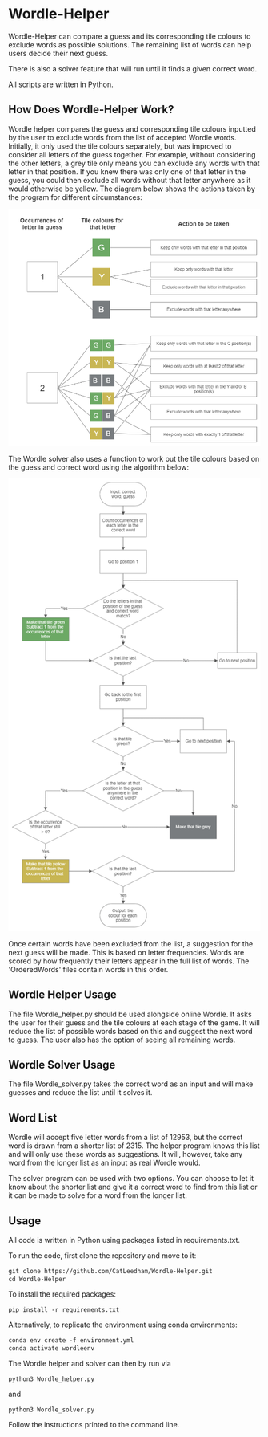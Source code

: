 # Wordle-Helper

Wordle-Helper can compare a guess and its corresponding tile colours to exclude words as possible solutions. The remaining list of words can help users decide their next guess.

There is also a solver feature that will run until it finds a given correct word.

All scripts are written in Python.

## How Does Wordle-Helper Work?

Wordle helper compares the guess and corresponding tile colours inputted by the user to exclude words from the list of accepted Wordle words. Initially, it only used the tile colours separately, but was improved to consider all letters of the guess together. For example, without considering the other letters, a grey tile only means you can exclude any words with that letter in that position. If you knew there was only one of that letter in the guess, you could then exclude all words without that letter anywhere as it would otherwise be yellow. The diagram below shows the actions taken by the program for different circumstances:

![Reduce Flowchart](Excluding_words.png)

The Wordle solver also uses a function to work out the tile colours based on the guess and correct word using the algorithm below:

![Tile Flowchart](Tile_colours.png)

Once certain words have been excluded from the list, a suggestion for the next guess will be made. This is based on letter frequencies. Words are scored by how frequently their letters appear in the full list of words. The 'OrderedWords' files contain words in this order.

## Wordle Helper Usage

The file Wordle_helper.py should be used alongside online Wordle. It asks the user for their guess and the tile colours at each stage of the game.
It will reduce the list of possible words based on this and suggest the next word to guess. The user also has the option of seeing all remaining words.

## Wordle Solver Usage

The file Wordle_solver.py takes the correct word as an input and will make guesses and reduce the list until it solves it.

## Word List

Wordle will accept five letter words from a list of 12953, but the correct word is drawn from a shorter list of 2315. The helper program knows this list and will only use these words as suggestions. It will, however, take any word from the longer list as an input as real Wordle would.

The solver program can be used with two options. You can choose to let it know about the shorter list and give it a correct word to find from this list or it can be made to solve for a word from the longer list.

## Usage

All code is written in Python using packages listed in requirements.txt.

To run the code, first clone the repository and move to it:
```
git clone https://github.com/CatLeedham/Wordle-Helper.git
cd Wordle-Helper
```


To install the required packages:
```
pip install -r requirements.txt
```

Alternatively, to replicate the environment using conda environments:

```
conda env create -f environment.yml 
conda activate wordleenv
```

The Wordle helper and solver can then by run via

```
python3 Wordle_helper.py
```
and 

```
python3 Wordle_solver.py
```
Follow the instructions printed to the command line.
